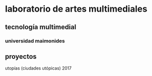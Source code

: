 # laboratorio de artes multimediales
## tecnología multimedial
### universidad maimonides


## proyectos

utopías (ciudades utópicas) 2017
